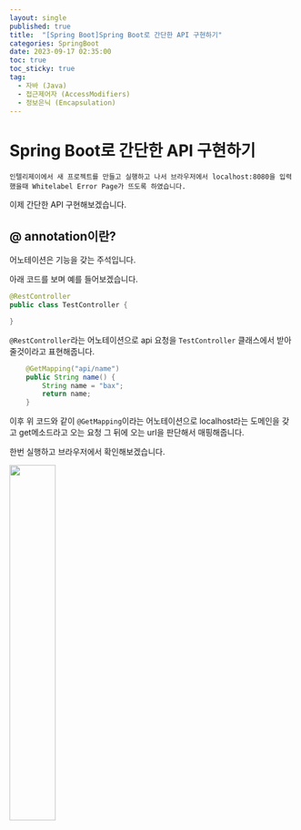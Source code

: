 ```yaml
---
layout: single
published: true
title:  "[Spring Boot]Spring Boot로 간단한 API 구현하기"
categories: SpringBoot
date: 2023-09-17 02:35:00
toc: true
toc_sticky: true
tag:   
  - 자바 (Java)
  - 접근제어자 (AccessModifiers)
  - 정보은닉 (Encapsulation)
---
```


# Spring Boot로 간단한 API 구현하기

`인텔리제이에서 새 프로젝트를 만들고 실행하고 나서 브라우저에서 localhost:8080을 입력했을때 Whitelabel Error Page가 뜨도록 하였습니다.`

이제 간단한 API 구현해보겠습니다.

## @ annotation이란?

어노테이션은 기능을 갖는 주석입니다. 

아래 코드를 보며 예를 들어보겠습니다.

```java
@RestController
public class TestController {

}
```
`@RestController`라는 어노테이션으로 api 요청을 `TestController` 클래스에서 받아줄것이라고 표현해줍니다.

```java
    @GetMapping("api/name")
    public String name() {
        String name = "bax";
        return name;
    }
```
이후 위 코드와 같이 `@GetMapping`이라는 어노테이션으로 localhost라는 도메인을 갖고 get메소드라고 오는 요청 그 뒤에 오는 url을 판단해서 매핑해줍니다.

한번 실행하고 브라우저에서 확인해보겠습니다.


<p align="left"><img src="https://github.com/BaxDailyGit/BaxDailyGit.github.io/assets/99312529/44cab66a-e5c8-47ec-991a-2bcc143f9f49" width="40%" height="40%"></p>   
